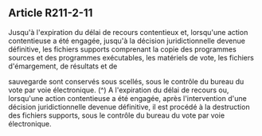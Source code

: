 ## Article R211-2-11

Jusqu'à l'expiration du délai de recours contentieux et, lorsqu'une action contentieuse a été engagée, jusqu'à
la décision juridictionnelle devenue définitive, les fichiers supports comprenant la copie des programmes
sources et des programmes exécutables, les matériels de vote, les fichiers d'émargement, de résultats et de

sauvegarde sont conservés sous scellés, sous le contrôle du bureau du vote par voie électronique. (^)
A l'expiration du délai de recours ou, lorsqu'une action contentieuse a été engagée, après l'intervention d'une
décision juridictionnelle devenue définitive, il est procédé à la destruction des fichiers supports, sous le
contrôle du bureau du vote par voie électronique.


